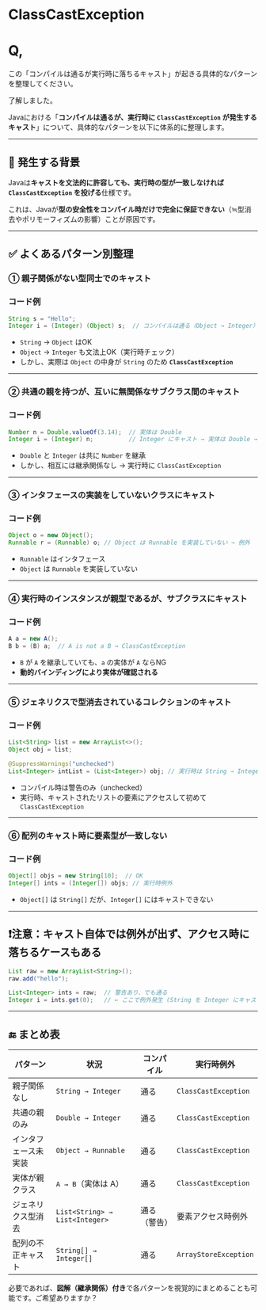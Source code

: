 # ClassCastException

# Q,

この「コンパイルは通るが実行時に落ちるキャスト」が起きる具体的なパターンを整理してください。

了解しました。

Javaにおける「**コンパイルは通るが、実行時に `ClassCastException` が発生するキャスト**」について、具体的なパターンを以下に体系的に整理します。

---

## 🔷 発生する背景

Javaは**キャストを文法的に許容しても、実行時の型が一致しなければ `ClassCastException` を投げる**仕様です。

これは、Javaが**型の安全性をコンパイル時だけで完全に保証できない**（≒型消去やポリモーフィズムの影響）ことが原因です。

---

## ✅ よくあるパターン別整理

### ① **親子関係がない型同士でのキャスト**

### コード例

```java
String s = "Hello";
Integer i = (Integer) (Object) s;  // コンパイルは通る（Object → Integer）
```

- `String` → `Object` はOK
- `Object` → `Integer` も文法上OK（実行時チェック）
- しかし、実際は `Object` の中身が `String` のため **`ClassCastException`**

---

### ② **共通の親を持つが、互いに無関係なサブクラス間のキャスト**

### コード例

```java
Number n = Double.valueOf(3.14);  // 実体は Double
Integer i = (Integer) n;          // Integer にキャスト → 実体は Double → 例外
```

- `Double` と `Integer` は共に `Number` を継承
- しかし、相互には継承関係なし → 実行時に `ClassCastException`

---

### ③ **インタフェースの実装をしていないクラスにキャスト**

### コード例

```java
Object o = new Object(); 
Runnable r = (Runnable) o; // Object は Runnable を実装していない → 例外
```

- `Runnable` はインタフェース
- `Object` は `Runnable` を実装していない

---

### ④ **実行時のインスタンスが親型であるが、サブクラスにキャスト**

### コード例

```java
A a = new A(); 
B b = (B) a;  // A is not a B → ClassCastException
```

- `B` が `A` を継承していても、`a` の実体が `A` ならNG
- **動的バインディングにより実体が確認される**

---

### ⑤ **ジェネリクスで型消去されているコレクションのキャスト**

### コード例

```java
List<String> list = new ArrayList<>();
Object obj = list;

@SuppressWarnings("unchecked")
List<Integer> intList = (List<Integer>) obj; // 実行時は String → Integer で落ちる
```

- コンパイル時は警告のみ（unchecked）
- 実行時、キャストされたリストの要素にアクセスして初めて `ClassCastException`

---

### ⑥ **配列のキャスト時に要素型が一致しない**

### コード例

```java
Object[] objs = new String[10];  // OK
Integer[] ints = (Integer[]) objs; // 実行時例外
```

- `Object[]` は `String[]` だが、`Integer[]` にはキャストできない

---

## ❗注意：キャスト自体では例外が出ず、アクセス時に落ちるケースもある

```java
List raw = new ArrayList<String>();
raw.add("hello");

List<Integer> ints = raw;  // 警告あり、でも通る
Integer i = ints.get(0);   // ← ここで例外発生 (String を Integer にキャスト)
```

---

## 🔚 まとめ表

| パターン | 状況 | コンパイル | 実行時例外 |
| --- | --- | --- | --- |
| 親子関係なし | `String → Integer` | 通る | `ClassCastException` |
| 共通の親のみ | `Double → Integer` | 通る | `ClassCastException` |
| インタフェース未実装 | `Object → Runnable` | 通る | `ClassCastException` |
| 実体が親クラス | `A → B`（実体は A） | 通る | `ClassCastException` |
| ジェネリクス型消去 | `List<String> → List<Integer>` | 通る（警告） | 要素アクセス時例外 |
| 配列の不正キャスト | `String[] → Integer[]` | 通る | `ArrayStoreException` |

必要であれば、**図解（継承関係）付き**で各パターンを視覚的にまとめることも可能です。ご希望ありますか？